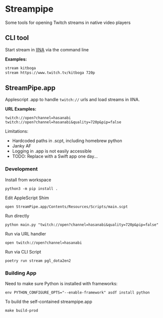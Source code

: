 # Streampipe

Some tools for opening Twitch streams in native video players

## CLI tool

Start stream in [IINA](https://iina.io) via the command line

**Examples:**
```bash
stream kitboga
stream https://www.twitch.tv/kitboga 720p
```

## StreamPipe.app

Applescript .app to handle `twitch://` urls and load streams in IINA.

**URL Examples:**
```
twitch://open?channel=hasanabi
twitch://open?channel=hasanabi&quality=720p&pip=false
```

Limitations:
- Hardcoded paths in .scpt, including homebrew python
- Janky AF
- Logging in .app is not easily accessible
- TODO: Replace with a Swift app one day...

### Development

Install from workspace
```
python3 -m pip install .
```

Edit AppleScript Shim
```
open StreamPipe.app/Contents/Resources/Scripts/main.scpt
```

Run directly
```
python main.py "twitch://open?channel=hasanabi&quality=720p&pip=false"
```

Run via URL handler
```
open twitch://open?channel=hasanabi
```

Run via CLI Script
```
poetry run stream pgl_dota2en2
```


### Building App

Need to make sure Python is installed with frameworks:
```
env PYTHON_CONFIGURE_OPTS="--enable-framework" asdf install python
```

To build the self-contained streampipe.app
```
make build-prod
```
